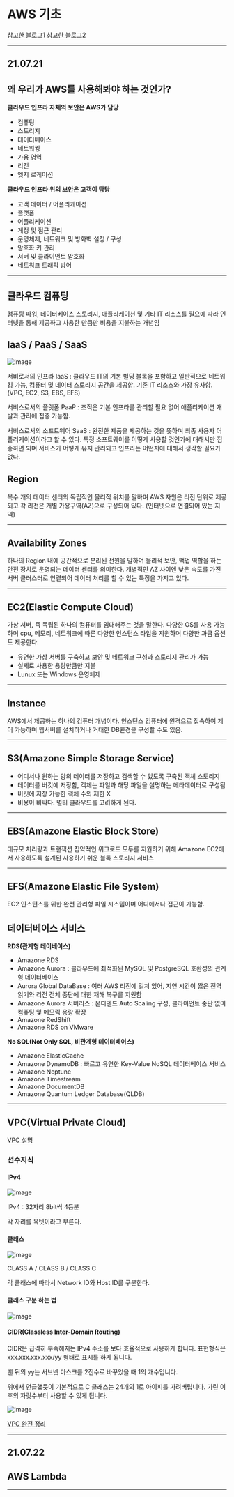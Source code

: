 # AWS 기초

[참고한 블로그1](https://easy-h.tistory.com/16)
[참고한 블로그2](https://dreamdeveloper403.tistory.com/31)

---

## 21.07.21

## 왜 우리가 AWS를 사용해봐야 하는 것인가?

**클라우드 인프라 자체의 보안은 AWS가 담당**
- 컴퓨팅
- 스토리지
- 데이터베이스
- 네트워킹
- 가용 영역
- 리전
- 엣지 로케이션

**클라우드 인프라 위의 보안은 고객이 담당**
- 고객 데이터 / 어플리케이션
- 플랫폼
- 어플리케이션
- 계정 및 접근 관리
- 운영체제, 네트워크 및 방화벽 설정 / 구성
- 암호화 키 관리
- 서버 및 클라이언트 암호화
- 네트워크 트래픽 방어

---

## 클라우드 컴퓨팅
컴퓨팅 파워, 데이터베이스 스토리지, 애플리케이션 및 기타 IT 리소스를 필요에 따라 인터넷을 통해 제공하고 사용한 만큼만 비용을 지불하는 개념임

## IaaS / PaaS / SaaS

![image](https://user-images.githubusercontent.com/37138188/126520418-3a54477b-739a-4b52-a63f-ebe595ff12b8.png)

서비로서의 인프라 IaaS : 클라우드 IT의 기본 빌딩 블록을 포함하고 일반적으로 네트워킹 가능, 컴퓨터 및 데이터 스토리지 공간을 제공함. 기존 IT 리소스와 가장 유사함.(VPC, EC2, S3, EBS, EFS)

서비스로서의 플랫폼 PaaP : 조직은 기본 인프라를 관리할 필요 없어 애플리케이션 개발과 관리에 집중 가능함.

서비스로서의 소프트웨어 SaaS : 완전한 제품을 제공하는 것을 뜻하며 최종 사용자 어플리케이션이라고 할 수 있다. 특정 소프트웨어를 어떻게 사용할 것인가에 대해서만 집중하면 되며 서비스가 어떻게 유지 관리되고 인프라는 어떤지에 대해서 생각할 필요가 없다.

## Region
복수 개의 데이터 센터의 독립적인 물리적 위치를 말하며 AWS 자원은 리전 단위로 제공되고 각 리전은 개별 가용구역(AZ)으로 구성되어 있다. (인터넷으로 연결되어 있는 지역)

---

## Availability Zones
하나의 Region 내에 공간적으로 분리된 전원을 말하며 물리적 보안, 백업 역할을 하는 안전 장치로 운영되는 데이터 센터를 의미한다. 개별적인 AZ 사이엔 낮은 속도를 가진 서버 클러스터로 연결되어 데이터 처리를 할 수 있는 특징을 가지고 있다.

---

## EC2(Elastic Compute Cloud)
가상 서버, 즉 독립된 하나의 컴퓨터를 임대해주는 것을 말한다.
다양한 OS를 사용 가능하며 cpu, 메모리, 네트워크에 따른 다양한 인스턴스 타입을 지원하며 다양한 과금 옵션도 제공한다.
- 유연한 가상 서버를 구축하고 보안 및 네트워크 구성과 스토리지 관리가 가능
- 실제로 사용한 용량만큼만 지불
- Lunux 또는 Windows 운영체제

---

## Instance
AWS에서 제공하는 하나의 컴퓨터 개념이다. 인스턴스 컴퓨터에 원격으로 접속하여 제어 가능하며 웹서버를 설치하거나 거대한 DB환경을 구성할 수도 있음.

---

## S3(Amazone Simple Storage Service)
- 어디서나 원하는 양의 데이터를 저장하고 검색할 수 있도록 구축된 객체 스토리지
- 데이터를 버킷에 저장함, 객체는 파일과 해당 파일을 설명하는 메타데이터로 구성됨
- 버킷에 저장 가능한 객체 수의 제한 X
- 비용이 비싸다. 멀티 클라우드를 고려하게 된다.

---

## EBS(Amazone Elastic Block Store)
대규모 처리량과 트랜잭션 집약적인 위크로드 모두를 지원하기 위해 Amazone EC2에서 사용하도록 설계된 사용하기 쉬운 블록 스토리지 서비스

---

## EFS(Amazone Elastic File System)
EC2 인스턴스를 위한 완전 관리형 파일 시스템이며 어디에서나 접근이 가능함.

## 데이터베이스 서비스

**RDS(관계형 데이베이스)**
- Amazone RDS
- Amazone Aurora : 클라우드에 최적화된 MySQL 및 PostgreSQL 호환성의 관계형 데이터베이스
- Aurora Global DataBase : 여러 AWS 리전에 걸쳐 있어, 지연 시간이 짧은 전역 읽기와 리전 전체 중단에 대한 재해 복구를 지원함
- Amazone Aurora 서버리스 : 온디엔드 Auto Scaling 구성, 클라이언트 중단 없이 컴퓨팅 및 메모릭 용량 확장
- Amazone RedShift
- Amazone RDS on VMware

**No SQL(Not Only SQL, 비관계형 데이터베이스)**
- Amazone ElasticCache
- Amazone DynamoDB : 빠르고 유연한 Key-Value NoSQL 데이터베이스 서비스
- Amazone Neptune
- Amazone Timestream
- Amazone DocumentDB
- Amazone Quantum Ledger Database(QLDB)

---

## VPC(Virtual Private Cloud)
[VPC 설명](https://pjh3749.tistory.com/283)

### 선수지식

#### IPv4

![image](https://user-images.githubusercontent.com/37138188/126523028-4b555b5b-e7dc-48ea-ae28-49c5671db9a4.png)

IPv4 : 32자리 8bit씩 4등분

각 자리를 옥텟이라고 부른다.

#### 클래스

![image](https://user-images.githubusercontent.com/37138188/126523094-8b27f94a-f19e-43d3-b379-8fb7a2a5458a.png)

CLASS A / CLASS B / CLASS C

각 클래스에 따라서 Network ID와 Host ID를 구분한다.

#### 클래스 구분 하는 법

![image](https://user-images.githubusercontent.com/37138188/126523676-517449ae-a1b3-481a-b8f6-f57a0faee68e.png)


#### CIDR(Classless Inter-Domain Routing)

CIDR은 급격히 부족해지는 IPv4 주소를 보다 효율적으로 사용하게 합니다. 표현형식은 xxx.xxx.xxx.xxx/yy 형태로 표시를 하게 됩니다.

맨 뒤의 yy는 서브넷 마스크를 2진수로 바꾸었을 때 1의 개수입니다.

위에서 언급했듯이 기본적으로 C 클래스는 24개의 1로 아이피를 가려버립니다. 가린 이후의 자릿수부터 사용할 수 있게 됩니다.

![image](https://user-images.githubusercontent.com/37138188/126524745-d651f25c-3926-4a0e-ada2-3eb2e9630407.png)


[VPC 완전 정리](https://seohyun0120.tistory.com/entry/AWS-VPC-%EA%B8%B0%EB%B3%B8-%EA%B0%9C%EB%85%90-%EC%A0%95%EB%A6%AC)

---

## 21.07.22

## AWS Lambda




---